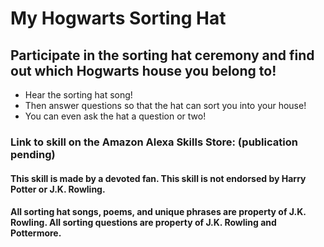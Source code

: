 # My Hogwarts Sorting Hat

## Participate in the sorting hat ceremony and find out which Hogwarts house you belong to!

* Hear the sorting hat song!
* Then answer questions so that the hat can sort you into your house!
* You can even ask the hat a question or two!


### Link to skill on the Amazon Alexa Skills Store: (publication pending)


#### This skill is made by a devoted fan. This skill is not endorsed by Harry Potter or J.K. Rowling.

#### All sorting hat songs, poems, and unique phrases are property of J.K. Rowling. All sorting questions are property of J.K. Rowling and Pottermore.
